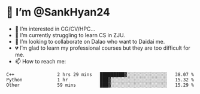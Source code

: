 # 👋 I’m @SankHyan24

- 👀 I’m interested in CG/CV/HPC...
- 🌱 I’m currently struggling to learn CS in ZJU.
- 💞️ I’m looking to collaborate on Dalao who want to Daidai me.
- 💔 I’m glad to learn my professional courses but they are too difficult for me.
- 📫 How to reach me:


<!---
SankHyan24/SankHyan24 is a ✨ special ✨ repository because its `README.md` (this file) appears on your GitHub profile.
You can click the Preview link to take a look at your changes.
--->
<!--START_SECTION:waka-->

```text
C++                2 hrs 29 mins   █████████▓░░░░░░░░░░░░░░░   38.07 %
Python             1 hr            ███▓░░░░░░░░░░░░░░░░░░░░░   15.32 %
Other              59 mins         ███▓░░░░░░░░░░░░░░░░░░░░░   15.29 %
```

<!--END_SECTION:waka-->
